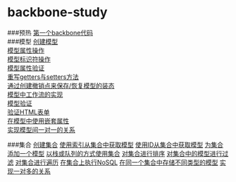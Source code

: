 # backbone-study
###预热
[第一个backbone代码](study/model/first.md)    
###模型
[创建模型](study/model/model_create.md)   
[模型属性操作](study/model/model_attr.md)   
[模型标识符操作](study/model/model_id.md)     
[模型属性验证](study/model/model_valid.md)   
[重写getters与setters方法](study/model/model_rewrite.md)   
[通过创建撤销点来保存/恢复模型的装态](study/model/model_revoke.md)      
[模型中工作流的实现](study/model/model_workflow.md)     
[模型验证](study/model/model_validate.md)         
[验证HTML表单](study/model/model_form.md)         
[在模型中使用嵌套属性](study/model/model_nested.md)            
[实现模型间一对一的关系](study/model/model_oneonone.md)   

###集合
[创建集合](study/collection/collection_create.md)
[使用索引从集合中获取模型](study/collection/collection_index.md)
[使用ID从集合中获取模型](study/collection/collection_id.md)
[为集合添加一个模型](study/collection/collection_add.md)
[以栈或队列的方式使用集合](study/collection/collection_pop.md)
[对集合进行排序](study/collection/collection_sort.md)
[对集合中的模型进行过滤](study/collection/collection_fiter.md)
[对集合进行遍历](study/collection/collection_each.md)
[在集合上执行NoSQL](study/collection/collection_nosql.md)
[在同一个集合中存储不同类型的模型](study/collection/collection_same.md)
[实现一对多的关系](study/collection/collection_one_to_many.md)

